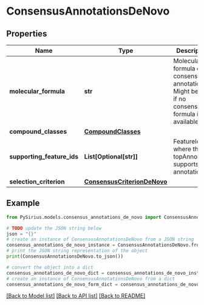 # ConsensusAnnotationsDeNovo


## Properties

Name | Type | Description | Notes
------------ | ------------- | ------------- | -------------
**molecular_formula** | **str** | Molecular formula of the consensus annotation  Might be null if no consensus formula is available. | [optional] 
**compound_classes** | [**CompoundClasses**](CompoundClasses.md) |  | [optional] 
**supporting_feature_ids** | **List[Optional[str]]** | FeatureIds where the topAnnotation supports this annotation. | [optional] 
**selection_criterion** | [**ConsensusCriterionDeNovo**](ConsensusCriterionDeNovo.md) |  | [optional] 

## Example

```python
from PySirius.models.consensus_annotations_de_novo import ConsensusAnnotationsDeNovo

# TODO update the JSON string below
json = "{}"
# create an instance of ConsensusAnnotationsDeNovo from a JSON string
consensus_annotations_de_novo_instance = ConsensusAnnotationsDeNovo.from_json(json)
# print the JSON string representation of the object
print(ConsensusAnnotationsDeNovo.to_json())

# convert the object into a dict
consensus_annotations_de_novo_dict = consensus_annotations_de_novo_instance.to_dict()
# create an instance of ConsensusAnnotationsDeNovo from a dict
consensus_annotations_de_novo_form_dict = consensus_annotations_de_novo.from_dict(consensus_annotations_de_novo_dict)
```
[[Back to Model list]](../README.md#documentation-for-models) [[Back to API list]](../README.md#documentation-for-api-endpoints) [[Back to README]](../README.md)


